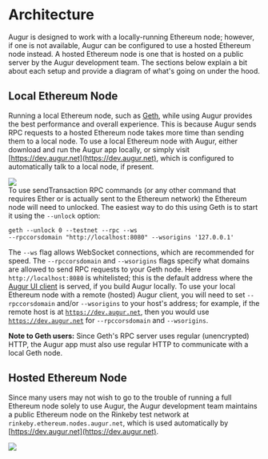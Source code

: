 Architecture
============
Augur is designed to work with a locally-running Ethereum node; however, if one is not available, Augur can be configured to use a hosted Ethereum node instead. A hosted Ethereum node is one that is hosted on a public server by the Augur development team. The sections below explain a bit about each setup and provide a diagram of what's going on under the hood.

Local Ethereum Node
----------
Running a local Ethereum node, such as [Geth](https://github.com/ethereum/go-ethereum/wiki/Building-Ethereum), while using Augur provides the best performance and overall experience. This is because Augur sends RPC requests to a hosted Ethereum node takes more time than sending them to a local node. To use a local Ethereum node with Augur, either download and run the Augur app locally, or simply visit [https://dev.augur.net](https://dev.augur.net), which is configured to automatically talk to a local node, if present.

<img src="images/architecture_local.svg" onerror="this.src='images/architecture_local.png'">

<aside class="notice">To use sendTransaction RPC commands (or any other command that requires Ether or is actually sent to the Ethereum network) the Ethereum node will need to unlocked. The easiest way to do this using Geth is to start it using the <code>--unlock</code> option:

<code class="block">geth --unlock 0 --testnet --rpc --ws --rpccorsdomain "http://localhost:8080" --wsorigins '127.0.0.1' </code>

The <code>--ws</code> flag allows WebSocket connections, which are recommended for speed.  The <code>--rpccorsdomain</code> and <code>--wsorigins</code> flags specify what domains are allowed to send RPC requests to your Geth node. Here <code>http://localhost:8080</code> is whitelisted; this is the default address where the <a href="https://github.com/AugurProject/augur-ui">Augur UI client</a> is served, if you build Augur locally. To use your local Ethereum node with a remote (hosted) Augur client, you will need to set <code>--rpccorsdomain</code> and/or <code>--wsorigins</code> to your host's address; for example, if the remote host is at <code>https://dev.augur.net</code>, then you would use <code>https://dev.augur.net</code> for <code>--rpccorsdomain</code> and <code>--wsorigins</code>.</aside>

**Note to Geth users:** Since Geth's RPC server uses regular (unencrypted) HTTP, the Augur app must also use regular HTTP to communicate with a local Geth node.

Hosted Ethereum Node
-----------
Since many users may not wish to go to the trouble of running a full Ethereum node solely to use Augur, the Augur development team maintains a public Ethereum node on the Rinkeby test network at `rinkeby.ethereum.nodes.augur.net`, which is used automatically by [https://dev.augur.net](https://dev.augur.net).

<img src="images/architecture_hosted.svg" onerror="this.src='images/architecture_hosted.png'">
